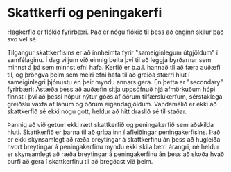 # Skattkerfi og peningakerfi

Hagkerfið er flókið fyrirbæri. Það er nógu flókið til þess að enginn skilur það
svo vel sé.


Tilgangur skattkerfisins er að innheimta fyrir "sameiginlegum útgjöldum" í
samfélaginu. Í dag viljum við einnig beita því til að leggja byrðarnar sem
minnst á þá sem minnst efni hafa. Kerfið er þ.a.l. hannað til að færa auðæfi
til, og þröngva þeim sem meiri efni hafa til að greiða stærri hlut í
sameiginlegri þjónustu en þeir myndu annars gera. En þetta er "secondary"
fyrirbæri: Ástæða þess að auðæfin sitja uppsöfnuð hjá afmörkuðum hópi finnst í
því að þessi hópur nýtur góðs af öðrum tilfærslukerfum, sérstaklega greiðslu
vaxta af lánum og öðrum eigendagjöldum. Vandamálið er ekki að skattkerfið sé
ekki nógu gott, heldur að hitt draslið sé til staðar.

Þannig að við getum ekki rætt skattkerfið og peningakerfið sem aðskilda hluti.
Skattkerfið er þarna til að grípa inn í afleiðingar peningakerfisins. Það er
ekki skynsamlegt að ræða breytingar á skattkerfinu án þess að hugleiða hvort
breytingar á peningakerfinu myndu ekki skila betri árangri, né heldur er
skynsamlegt að ræða breytingar á peningakerfinu án þess að skoða hvað þurfi að
gera í skattkerfinu til að bregðast við þeim.
